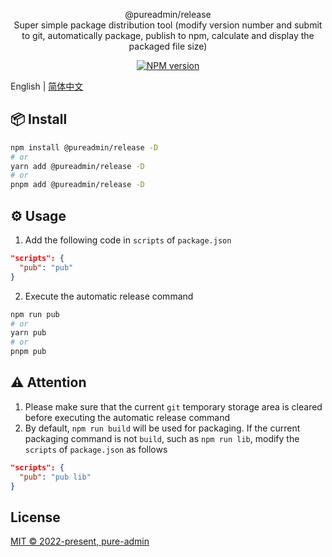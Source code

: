 <p align="center">
@pureadmin/release  
<br />
Super simple package distribution tool (modify version number and submit to git, automatically package, publish to npm, calculate and display the packaged file size)
</p>

<p align="center">
<a href="https://www.npmjs.com/package/@pureadmin/release" target="__blank"><img src="https://img.shields.io/npm/v/@pureadmin/release?color=a1b858&label=" alt="NPM version"></a>
</p>

English | [简体中文](./README.md)

## 📦 Install

```bash
npm install @pureadmin/release -D
# or
yarn add @pureadmin/release -D
# or
pnpm add @pureadmin/release -D
```

## ⚙️ Usage

1. Add the following code in `scripts` of `package.json`

```json
"scripts": {
  "pub": "pub"
}
```

2. Execute the automatic release command

```bash
npm run pub
# or
yarn pub
# or
pnpm pub
```

## ⚠️ Attention

1. Please make sure that the current `git` temporary storage area is cleared before executing the automatic release command
2. By default, `npm run build` will be used for packaging. If the current packaging command is not `build`, such as `npm run lib`, modify the `scripts` of `package.json` as follows

```json
"scripts": {
  "pub": "pub lib"
}
```
## License

[MIT © 2022-present, pure-admin](./LICENSE)